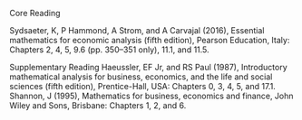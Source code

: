 Core Reading

Sydsaeter, K, P Hammond, A Strom, and A Carvajal (2016), Essential mathematics for economic analysis (fifth edition), Pearson Education, Italy: Chapters 2, 4, 5, 9.6 (pp. 350–351 only), 11.1, and 11.5.

Supplementary Reading
Haeussler, EF Jr, and RS Paul (1987), Introductory mathematical analysis for business, economics, and the life and social sciences (fifth edition), Prentice-Hall, USA: Chapters 0, 3, 4, 5, and 17.1.
Shannon, J (1995), Mathematics for business, economics and finance, John Wiley and Sons, Brisbane: Chapters 1, 2, and 6.